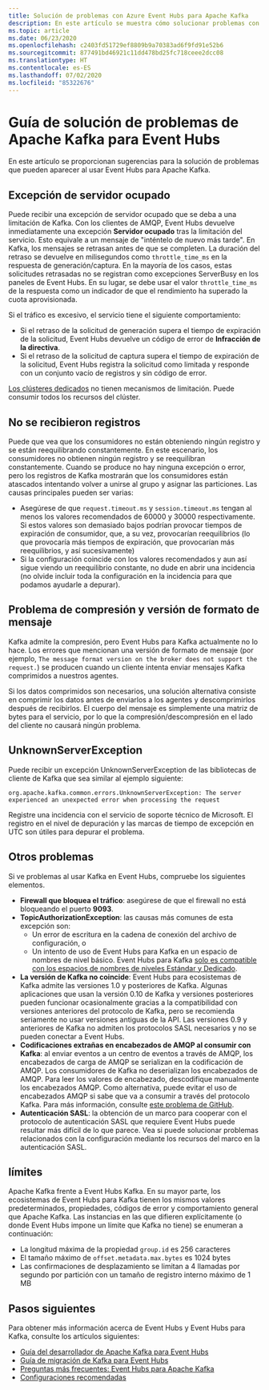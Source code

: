 ```yaml
---
title: Solución de problemas con Azure Event Hubs para Apache Kafka
description: En este artículo se muestra cómo solucionar problemas con Azure Event Hubs para Apache Kafka
ms.topic: article
ms.date: 06/23/2020
ms.openlocfilehash: c2403fd51729ef8809b9a70383ad6f9fd91e52b6
ms.sourcegitcommit: 877491bd46921c11dd478bd25fc718ceee2dcc08
ms.translationtype: HT
ms.contentlocale: es-ES
ms.lasthandoff: 07/02/2020
ms.locfileid: "85322676"
---
```

# <a name="apache-kafka-troubleshooting-guide-for-event-hubs"></a>Guía de solución de problemas de Apache Kafka para Event Hubs
En este artículo se proporcionan sugerencias para la solución de problemas que pueden aparecer al usar Event Hubs para Apache Kafka. 

## <a name="server-busy-exception"></a>Excepción de servidor ocupado
Puede recibir una excepción de servidor ocupado que se deba a una limitación de Kafka. Con los clientes de AMQP, Event Hubs devuelve inmediatamente una excepción **Servidor ocupado** tras la limitación del servicio. Esto equivale a un mensaje de "inténtelo de nuevo más tarde". En Kafka, los mensajes se retrasan antes de que se completen. La duración del retraso se devuelve en milisegundos como `throttle_time_ms` en la respuesta de generación/captura. En la mayoría de los casos, estas solicitudes retrasadas no se registran como excepciones ServerBusy en los paneles de Event Hubs. En su lugar, se debe usar el valor `throttle_time_ms` de la respuesta como un indicador de que el rendimiento ha superado la cuota aprovisionada.

Si el tráfico es excesivo, el servicio tiene el siguiente comportamiento:

- Si el retraso de la solicitud de generación supera el tiempo de expiración de la solicitud, Event Hubs devuelve un código de error de **Infracción de la directiva**.
- Si el retraso de la solicitud de captura supera el tiempo de expiración de la solicitud, Event Hubs registra la solicitud como limitada y responde con un conjunto vacío de registros y sin código de error.

[Los clústeres dedicados](event-hubs-dedicated-overview.md) no tienen mecanismos de limitación. Puede consumir todos los recursos del clúster.

## <a name="no-records-received"></a>No se recibieron registros
Puede que vea que los consumidores no están obteniendo ningún registro y se están reequilibrando constantemente. En este escenario, los consumidores no obtienen ningún registro y se reequilibran constantemente. Cuando se produce no hay ninguna excepción o error, pero los registros de Kafka mostrarán que los consumidores están atascados intentando volver a unirse al grupo y asignar las particiones. Las causas principales pueden ser varias:

- Asegúrese de que `request.timeout.ms` y `session.timeout.ms` tengan al menos los valores recomendados de 60000 y 30000 respectivamente. Si estos valores son demasiado bajos podrían provocar tiempos de expiración de consumidor, que, a su vez, provocarían reequilibrios (lo que provocaría más tiempos de expiración, que provocarían más reequilibrios, y así sucesivamente) 
- Si la configuración coincide con los valores recomendados y aun así sigue viendo un reequilibrio constante, no dude en abrir una incidencia (no olvide incluir toda la configuración en la incidencia para que podamos ayudarle a depurar).

## <a name="compressionmessage-format-version-issue"></a>Problema de compresión y versión de formato de mensaje
Kafka admite la compresión, pero Event Hubs para Kafka actualmente no lo hace. Los errores que mencionan una versión de formato de mensaje (por ejemplo, `The message format version on the broker does not support the request.`) se producen cuando un cliente intenta enviar mensajes Kafka comprimidos a nuestros agentes.

Si los datos comprimidos son necesarios, una solución alternativa consiste en comprimir los datos antes de enviarlos a los agentes y descomprimirlos después de recibirlos. El cuerpo del mensaje es simplemente una matriz de bytes para el servicio, por lo que la compresión/descompresión en el lado del cliente no causará ningún problema.

## <a name="unknownserverexception"></a>UnknownServerException
Puede recibir un excepción UnknownServerException de las bibliotecas de cliente de Kafka que sea similar al ejemplo siguiente: 

```
org.apache.kafka.common.errors.UnknownServerException: The server experienced an unexpected error when processing the request
```

Registre una incidencia con el servicio de soporte técnico de Microsoft.  El registro en el nivel de depuración y las marcas de tiempo de excepción en UTC son útiles para depurar el problema. 

## <a name="other-issues"></a>Otros problemas
Si ve problemas al usar Kafka en Event Hubs, compruebe los siguientes elementos.

- **Firewall que bloquea el tráfico**: asegúrese de que el firewall no está bloqueando el puerto **9093**.
- **TopicAuthorizationException**: las causas más comunes de esta excepción son:
    - Un error de escritura en la cadena de conexión del archivo de configuración, o
    - Un intento de uso de Event Hubs para Kafka en un espacio de nombres de nivel básico. Event Hubs para Kafka [solo es compatible con los espacios de nombres de niveles Estándar y Dedicado](https://azure.microsoft.com/pricing/details/event-hubs/).
- **La versión de Kafka no coincide**: Event Hubs para ecosistemas de Kafka admite las versiones 1.0 y posteriores de Kafka. Algunas aplicaciones que usan la versión 0.10 de Kafka y versiones posteriores pueden funcionar ocasionalmente gracias a la compatibilidad con versiones anteriores del protocolo de Kafka, pero se recomienda seriamente no usar versiones antiguas de la API. Las versiones 0.9 y anteriores de Kafka no admiten los protocolos SASL necesarios y no se pueden conectar a Event Hubs.
- **Codificaciones extrañas en encabezados de AMQP al consumir con Kafka**: al enviar eventos a un centro de eventos a través de AMQP, los encabezados de carga de AMQP se serializan en la codificación de AMQP. Los consumidores de Kafka no deserializan los encabezados de AMQP. Para leer los valores de encabezado, descodifique manualmente los encabezados AMQP. Como alternativa, puede evitar el uso de encabezados AMQP si sabe que va a consumir a través del protocolo Kafka. Para más información, consulte [este problema de GitHub](https://github.com/Azure/azure-event-hubs-for-kafka/issues/56).
- **Autenticación SASL**: la obtención de un marco para cooperar con el protocolo de autenticación SASL que requiere Event Hubs puede resultar más difícil de lo que parece. Vea si puede solucionar problemas relacionados con la configuración mediante los recursos del marco en la autenticación SASL. 

## <a name="limits"></a>límites
Apache Kafka frente a Event Hubs Kafka. En su mayor parte, los ecosistemas de Event Hubs para Kafka tienen los mismos valores predeterminados, propiedades, códigos de error y comportamiento general que Apache Kafka. Las instancias en las que difieren explícitamente (o donde Event Hubs impone un límite que Kafka no tiene) se enumeran a continuación:

- La longitud máxima de la propiedad `group.id` es 256 caracteres
- El tamaño máximo de `offset.metadata.max.bytes` es 1024 bytes
- Las confirmaciones de desplazamiento se limitan a 4 llamadas por segundo por partición con un tamaño de registro interno máximo de 1 MB


## <a name="next-steps"></a>Pasos siguientes
Para obtener más información acerca de Event Hubs y Event Hubs para Kafka, consulte los artículos siguientes:  

- [Guía del desarrollador de Apache Kafka para Event Hubs](apache-kafka-developer-guide.md)
- [Guía de migración de Kafka para Event Hubs](apache-kafka-migration-guide.md)
- [Preguntas más frecuentes: Event Hubs para Apache Kafka](apache-kafka-frequently-asked-questions.md)
- [Configuraciones recomendadas](https://github.com/Azure/azure-event-hubs-for-kafka/blob/master/CONFIGURATION.md)
